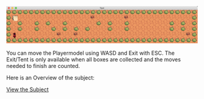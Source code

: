 ![What the game looks like](./assets/screenshot.png)

You can move the Playermodel using WASD and Exit with ESC. The Exit/Tent is only available when all boxes are collected and the moves needed to finish are counted.

Here is an Overview of the subject:

[View the Subject](./en.subject.pdf)
